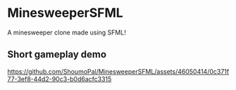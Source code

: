 # MinesweeperSFML
 A minesweeper clone made using SFML!

## Short gameplay demo

https://github.com/ShoumoPal/MinesweeperSFML/assets/46050414/0c371f77-3ef8-44d2-90c3-b0d6acfc3315

